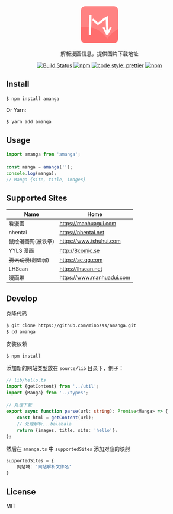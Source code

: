 <div align="center">
    <img src="logo.png" width=100>
</div>

<div align="center">

解析漫画信息，提供图片下载地址

[![Build Status](https://travis-ci.com/minosss/amanga.svg?branch=master)](https://travis-ci.com/minosss/amanga)
[![npm](https://img.shields.io/npm/v/amanga.svg?style=flat-square)](https://www.npmjs.com/package/amanga)
[![code style: prettier](https://img.shields.io/badge/code_style-prettier-ff69b4.svg?style=flat-square)](https://github.com/prettier/prettier)
[![npm](https://img.shields.io/npm/dt/amanga.svg?style=flat-square)](https://www.npmjs.com/package/amanga)

</div>

## Install

```bash
$ npm install amanga
```

Or Yarn:

```bash
$ yarn add amanga
```

## Usage

```js
import amanga from 'amanga';

const manga = amanga('');
console.log(manga);
// Manga {site, title, images}
```

## Supported Sites

| Name | Home |
| ---------- | ------------------------- |
| 看漫画 | https://manhuagui.com | 
| nhentai | https://nhentai.net | 
| ~~鼠绘漫画网~~(被铁拳) | https://www.ishuhui.com | 
| YYLS 漫画  | http://8comic.se | 
| ~~腾讯动漫~~(翻译弱) | https://ac.qq.com | 
| LHScan | https://lhscan.net | 
| 漫画堆 | https://www.manhuadui.com | 

## Develop

克隆代码

```bash
$ git clone https://github.com/minosss/amanga.git
$ cd amanga
```

安装依赖

```bash
$ npm install
```

添加新的网站类型放在 `source/lib` 目录下，例子：

```ts
// lib/hello.ts
import {getContent} from '../util';
import {Manga} from '../types';

// 处理下载
export async function parse(url: string): Promise<Manga> => {
	const html = getContent(url);
	// 处理解析...balabala
	return {images, title, site: 'hello'};
};
```

然后在 `amanga.ts` 中 `supportedSites` 添加对应的映射

```ts
supportedSites = {
    网站域: '网站解析文件名'
}
```

## License

MIT

